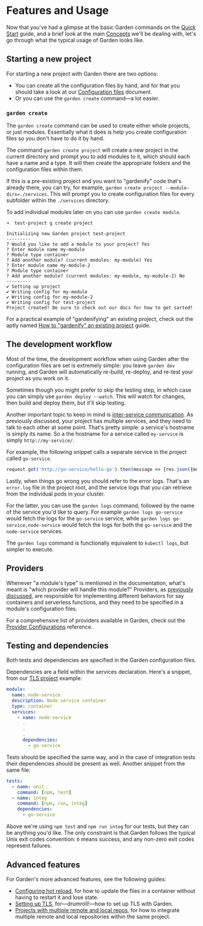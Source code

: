 # Features and Usage

Now that you've had a glimpse at the basic Garden commands on the [Quick Start](./basics/quick-start.md) guide, and a brief look at the main [Concepts](./basics/concepts.md) we'll be dealing with, let's go through what the typical usage of Garden looks like.

## Starting a new project

For starting a new project with Garden there are two options:

- You can create all the configuration files by hand, and for that you should take a look at our [Configuration files](./using-garden/configuration-files.md) document.
- Or you can use the `garden create` command—a lot easier.

### `garden create`

The `garden create` command can be used to create either whole projects, or just modules. Essentially what it does is help you create configuration files so you don't have to do it by hand.

The command `garden create project` will create a new project in the current directory and prompt you to add modules to it, which should each have a name and a type. It will then create the appropriate folders and the configuration files within them.

If this is a pre-existing project and you want to "gardenify" code that's already there, you can try, for example, `garden create project --module-dirs=./services`. This will prompt you to create configuration files for every subfolder within the `./services` directory.

To add individual modules later on you can use `garden create module`.

```
➜  test-project g create project

Initializing new Garden project test-project
---------
? Would you like to add a module to your project? Yes
? Enter module name my-module
? Module type container
? Add another module? (current modules: my-module) Yes
? Enter module name my-module-2
? Module type container
? Add another module? (current modules: my-module, my-module-2) No
---------
✔ Setting up project
✔ Writing config for my-module
✔ Writing config for my-module-2
✔ Writing config for test-project
Project created! Be sure to check out our docs for how to get sarted!
```

For a practical example of "gardenifying" an existing project, check out the aptly named [How to "gardenify" an existing project](./guides/how-to-gardenify.md) guide.

## The development workflow

Most of the time, the development workflow when using Garden after the configuration files are set is extremely simple: you leave `garden dev` running, and Garden will automatically re-build, re-deploy, and re-test your project as you work on it.

Sometimes though you might prefer to skip the testing step, in which case you can simply use `garden deploy --watch`. This will watch for changes, then build and deploy them, but it'll skip testing.

Another important topic to keep in mind is [inter-service communication](./basics/concepts.md#how-inter-service-communication-works). As previously discussed, your project has multiple services, and they need to talk to each other at some point. That's pretty simple: a service's hostname is simply its name. So a the hostname for a service called `my-service` is simply `http://my-service/`.

For example, the following snippet calls a separate service in the project called `go-service`.

```js
request.get('http://go-service/hello-go').then(message => {res.json({message})})
```

Lastly, when things go wrong you should refer to the error logs. That's an `error.log` file in the project root, and the service logs that you can retrieve from the individual pods in your cluster.

For the latter, you can use the `garden logs` command, followed by the name of the service you'd like to query. For example `garden logs go-service` would fetch the logs for the `go-service` service, while `garden logs go-service,node-service` would fetch the logs for both the `go-service` and the `node-service` services.

The `garden logs` command is functionally equivalent to `kubectl logs`, but simpler to execute.

## Providers

Whenever "a module's type" is mentioned in the documentation, what's meant is "which provider will handle this module?" Providers, as [previously discussed](./basics/concepts.md), are responsible for implementing different behaviors for say containers and serverless functions, and they need to be specified in a module's configuration files.

For a comprehensive list of providers available in Garden, check out the [Provider Configurations](./reference/provider-configs/README.md) reference.

## Testing and dependencies

Both tests and dependencies are specified in the Garden configuration files.

Dependencies are a field within the services declaration. Here's a snippet, from our [TLS project](./example-projects/tls-project.md) example:

```yaml
module:
  name: node-service
  description: Node service container
  type: container
  services:
    - name: node-service
      .
      .
      .
      dependencies:
        - go-service
```

Tests should be specified the same way, and in the case of integration tests their dependencies should be present as well. Another snippet from the same file:

```yaml
tests:
  - name: unit
    command: [npm, test]
  - name: integ
    command: [npm, run, integ]
    dependencies:
      - go-service
```

Above we're using `npm test` and `npm run integ` for our tests, but they can be anything you'd like. The only constraint is that Garden follows the typical Unix exit codes convention: `0` means success, and any non-zero exit codes represent failures.

## Advanced features

For Garden's more advanced features, see the following guides:

- [Configuring hot reload](./guides/configuring-hot-reload.md), for how to update the files in a container without having to restart it and lose state.
- [Setting up TLS](./guides/setting-up-tls.md), for—drumroll!—how to set up TLS with Garden.
- [Projects with multiple remote and local repos](./guides/multiple-and-remote-repos.md), for how to integrate multiple remote and local repositories within the same project.
